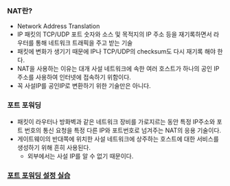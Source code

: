 ### NAT란?

- Network Address Translation
- IP 패킷의 TCP/UDP 포트 숫자와 소스 및 목적지의 IP 주소 등을 재기록하면서 라우터를 통해 네트워크 트래픽을 주고 받는 기술
- 패킷에 변화가 생기기 때문에 IP나 TCP/UDP의 checksum도 다시 재기록 해야 한다.
- NAT을 사용하는 이유는 대개 사설 네트워크에 속한 여러 호스트가 하나의 공인 IP 주소를 사용하여 인터넷에 접속하기 위함이다.
- 꼭 사설IP를 공인IP로 변환하기 위한 기술만은 아니다.

### 포트 포워딩

- 패킷이 라우터나 방화벽과 같은 네트워크 장비를 가로지르는 동안 특정 IP주소와 포트 번호의 통신 요청을 특정 다른 IP와 포트번호로 넘겨주는 NAT의 응용 기술이다.
- 게이트웨이의 반대쪽에 위치한 사설 네트워크에 상주하는 호스트에 대한 서비스를 생성하기 위해 흔히 사용된다.
  - 외부에서는 사설 IP를 알 수 없기 때문이다.


### [포트 포워딩 설정 실습](https://youtu.be/EvYI14QdM6A?list=PL0d8NnikouEWcF1jJueLdjRIC4HsUlULi)



